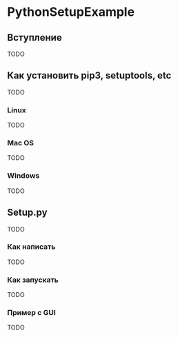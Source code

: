 # PythonSetupExample

## Вступление

TODO

## Как установить pip3, setuptools, etc

TODO

### Linux
TODO

### Mac OS
TODO

### Windows

TODO

## Setup.py

TODO

### Как написать

TODO

### Как запускать

TODO

### Пример с GUI

TODO
